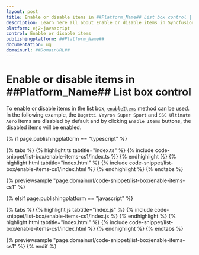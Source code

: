 ```yaml
---
layout: post
title: Enable or disable items in ##Platform_Name## List box control | Syncfusion
description: Learn here all about Enable or disable items in Syncfusion ##Platform_Name## List box control of Syncfusion Essential JS 2 and more.
platform: ej2-javascript
control: Enable or disable items 
publishingplatform: ##Platform_Name##
documentation: ug
domainurl: ##DomainURL##
---
```


# Enable or disable items in ##Platform_Name## List box control

To enable or disable items in the list box, [`enableItems`](../api/list-box/#enableitems) method can be used. In the following example, the `Bugatti Veyron Super Sport` and `SSC Ultimate Aero` items are disabled by default and by clicking `Enable Items` buttons, the disabled items will be enabled.

{% if page.publishingplatform == "typescript" %}

 {% tabs %}
{% highlight ts tabtitle="index.ts" %}
{% include code-snippet/list-box/enable-items-cs1/index.ts %}
{% endhighlight %}
{% highlight html tabtitle="index.html" %}
{% include code-snippet/list-box/enable-items-cs1/index.html %}
{% endhighlight %}
{% endtabs %}
        
{% previewsample "page.domainurl/code-snippet/list-box/enable-items-cs1" %}

{% elsif page.publishingplatform == "javascript" %}

{% tabs %}
{% highlight js tabtitle="index.js" %}
{% include code-snippet/list-box/enable-items-cs1/index.js %}
{% endhighlight %}
{% highlight html tabtitle="index.html" %}
{% include code-snippet/list-box/enable-items-cs1/index.html %}
{% endhighlight %}
{% endtabs %}

{% previewsample "page.domainurl/code-snippet/list-box/enable-items-cs1" %}
{% endif %}